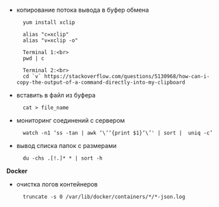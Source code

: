 - копирование потока вывода в буфер обмена

        yum install xclip
        
        alias "c=xclip"
        alias "v=xclip -o"
        
        Terminal 1:<br>
        pwd | c
        
        Terminal 2:<br>
        cd `v` https://stackoverflow.com/questions/5130968/how-can-i-copy-the-output-of-a-command-directly-into-my-clipboard

- вставить в файл из буфера<br>
        
        cat > file_name
        

- мониторинг соединений с сервером<br>

        watch -n1 ‘ss -tan | awk ‘\’‘{print $1}‘\’' | sort |  uniq -c’

- вывод списка папок с размерами <br>

        du -chs .[!.]* * | sort -h

**Docker**
- очистка логов контейнеров
        
        truncate -s 0 /var/lib/docker/containers/*/*-json.log